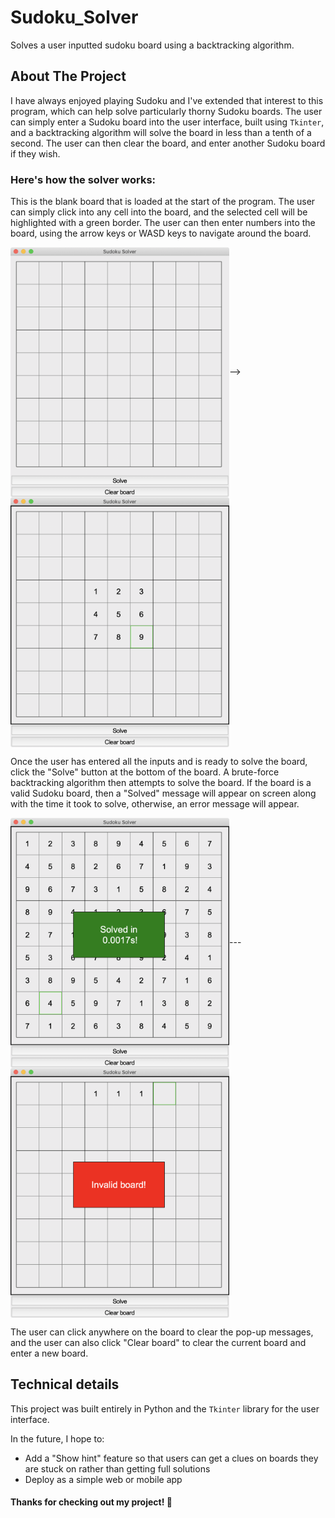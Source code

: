 # Sudoku_Solver
Solves a user inputted sudoku board using a backtracking algorithm.

## About The Project

I have always enjoyed playing Sudoku and I've extended that interest to this program, which can help solve particularly thorny Sudoku boards. The user can simply enter a Sudoku board into the user interface, built using `Tkinter`, and a backtracking algorithm will solve the board in less than a tenth of a second. The user can then clear the board, and enter another Sudoku board if they wish. 

### Here's how the solver works:

This is the blank board that is loaded at the start of the program. The user can simply click into any cell into the board, and the selected cell will be highlighted with a green border. The user can then enter numbers into the board, using the arrow keys or WASD keys to navigate around the board.  

<img src="images/blank_board.png" alt="alt text" align="center" width="=400" height="400">--><img src="images/inputted_square.png" alt="alt text" align="center" width="=400" height="400">

Once the user has entered all the inputs and is ready to solve the board, click the "Solve" button at the bottom of the board. A brute-force backtracking algorithm then attempts to solve the board. If the board is a valid Sudoku board, then a "Solved" message will appear on screen along with the time it took to solve, otherwise, an error message will appear.

<img src="images/solved_board.png" alt="alt text" align="center" width="=400" height="400">---<img src="images/invalid_board.png" alt="alt text" align="center" width="=400" height="400">

The user can click anywhere on the board to clear the pop-up messages, and the user can also click "Clear board" to clear the current board and enter a new board.

## Technical details

This project was built entirely in Python and the `Tkinter` library for the user interface.

In the future, I hope to:
* Add a "Show hint" feature so that users can get a clues on boards they are stuck on rather than getting full solutions 
* Deploy as a simple web or mobile app

#### Thanks for checking out my project! :wave: